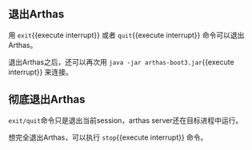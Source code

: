 

## 退出Arthas

用 `exit`{{execute interrupt}} 或者 `quit`{{execute interrupt}} 命令可以退出Arthas。

退出Arthas之后，还可以再次用 `java -jar arthas-boot3.jar`{{execute interrupt}} 来连接。


## 彻底退出Arthas

`exit/quit`命令只是退出当前session，arthas server还在目标进程中运行。

想完全退出Arthas，可以执行 `stop`{{execute interrupt}} 命令。

